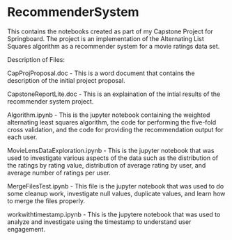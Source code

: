 # RecommenderSystem
This contains the notebooks created as part of my Capstone Project for Springboard.  The project is an implementation of the Alternating List Squares algorithm as a recommender system for a movie ratings data set.

Description of Files:

CapProjProposal.doc - This is a word document that contains the description of the initial project proposal.

CapstoneReportLite.doc  - This is an explaination of the intial results of the recommender system project.

Algorithm.ipynb - This is the jupyter notebook containing the weighted alternating least squares algorithm, the code for performing the five-fold cross validation, and the code for providing the recommendation output for each user.

MovieLensDataExploration.ipynb - This is the jupyter notebook that was used to investigate various aspects of the data such as the distribution of the ratings by rating value, distribution of average rating by user, and average number of ratings per user.

MergeFilesTest.ipynb - This file is the jupyter notebook that was used to do some cleanup work, investigate null values, duplicate values, and learn how to merge the files properly.

workwithtimestamp.ipynb - This is the jupytere notebook that was used to analyze and investigate using the timestamp to understand user engagement.
